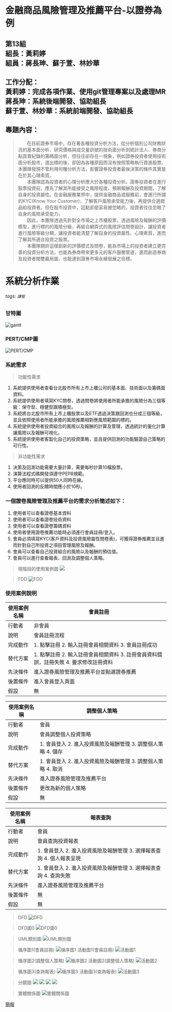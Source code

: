 # 金融商品風險管理及推薦平台-以證券為例
## 第13組 <br>組長：黃莉婷 <br>組員：蔣長珅、蘇于萱、林妙華
## 工作分配：<br>黃莉婷：完成各項作業、使用git管理專案以及處理MR <br>蔣長珅：系統後端開發、協助組長 <br>蘇于萱、林妙華：系統前端開發、協助組長
## 專題內容：
> &#160; &#160; &#160; &#160;在目前證券市場中，存在著各種投資分析方法，從分析個別公司財務狀況的基本面分析、研究價格與成交量訊號的技術面分析到統計法人、券商分點買賣紀錄的籌碼面分析，但往往卻存在一現象，例如證券投資者使用技術面分析股市，選出標的後，卻因為各種原因而沒有按照策略執行買進股票。本團隊發現不管利用何種分析方法，影響證券投資者最後決策的條件其實是在於其心理素質。<br>
　　本團隊認為投資者的心理分析應大於各種投資分析。證券投資者在進行股票投資前，應先了解其所能接受之風險程度，預期報酬及投資期間，了解自身的投資屬性。在金融服務業界中，提供金融商品或服務前，會進行所謂的KYC(Know Your Customer)，了解客戶風險承受能力後，再提供合適商品給投資者。但在股市投資中，這點卻是容易被忽略的，投資者往往忽略了自身的風險承受能力。<br>
　　因此，本團隊透過先針對全市場之上市櫃股票，透過風險及報酬的評價模型，進行標的的風險分級，再結合網頁式的風險評估問卷設計，讓投資者進行風險等級分類，讓投資者能清楚了解自身的投資屬性、心理素質，進而了解其所適合投資之股票。<br>
　　本團隊期許這樣創新的評價模式及問卷，能為市場上的投資者建立更完善的投資分析方法，也能為券商帶來更多元的客戶服務管道，進而創造券商及投資者間雙贏局面，也能達到證券市場永續發展之目標。


# 系統分析作業
###### tags: `課程`
### 甘特圖
![gantt](https://i.imgur.com/wVNKbIw.png)

### PERT/CMP圖
![PERT/CMP](https://i.imgur.com/mLcgSmQ.png)


### 系統需求
> 功能性需求
1. 系統提供使用者查看台北股市所有上市上櫃公司的基本面、技術面以及籌碼面資料。
2. 系統提供使用者填寫KYC問卷，透過問卷將使用者所能承擔的風險分為三個等級：保守型、穩健型跟積極型。
3. 系統將台北股市所有上市上櫃股票以及ETF透過決策跟回測也分成三個等級，並且依照使用者所能承擔的風險推薦相對應風險範圍的標的。
4. 系統提供使用者投資組合的風險以及報酬的計算及管理，透過統計的量化計算讓風險以及報酬可視化。
5. 系統提供使用者客製化自己的投資策略，並且提供回測的功能驗證自己策略的可行性。
> 非功能性需求
1. 決策及回測功能需要大量計算，需要每秒計算10檔股票。
2. 演算法程式碼開發須遵守PEP8規範。
3. 平台應同時可以提供50人同時在線。
4. 使用者回測的反饋時間應小於10秒。
### 一個證卷風險管理及推薦平台的需求分析簡述如下：
1. 使用者可以查看證卷基本資料
2. 使用者可以查看證卷技術資料
3. 使用者可以查看證卷籌碼資料
4. 使用者使用證卷推薦功能時必須進行會員註冊/登入。
5. 會員必須填寫KYC(客戶資料及投資風險屬性問卷表)，可獲得證券推薦並且進而針對自己所投資之項目管理風險及報酬。
6. 會員可以查看自己投資組合的風險以及報酬的預估值。
7. 會員可以進行查看報表、回測及調整個人策略。

> 現階段的使用案例圖
![](https://i.imgur.com/xKsi1lW.png)


> FDD
![FDD](https://i.imgur.com/KEIyesT.png)

### 使用案例說明
|使用案例名稱|會員註冊|
|--- |--- |
|行動者|非會員|
|說明|會員註冊流程|
|完成動作|1. 點擊註冊 2. 輸入註冊會員相關資料 3. 會員註冊成功|
|替代方案|1. 點擊註冊 2. 輸入註冊會員相關資料 3. 註冊會員資料錯誤，註冊失敗 4. 要求修改註冊資料|
|先決條件|進入證券風險管理及推薦平台並點選證券推薦|
|後置條件|進入會員登入頁面|
|假設|無|

|使用案例名稱|調整個人策略|
|--- |--- |
|行動者|會員|
|說明|會員調整個人投資策略|
|完成動作|1. 會員登入 2. 進入投資風險及報酬管理 3. 調整個人策略 4. 儲存|
|替代方案|1. 會員登入 2. 進入投資風險及報酬管理 3. 調整個人策略 4. 取消|
|先決條件|進入證券風險管理及推薦平台|
|後置條件|更改為新的個人策略|
|假設|無|

|使用案例名稱|報表查詢|
|--- |--- |
|行動者|會員|
|說明|會員查詢投資報表|
|完成動作|1. 會員登入 2. 進入投資風險及報酬管理 3. 選擇報表查詢 4. 個人報表呈現|
|替代方案|1. 會員登入 2. 進入投資風險及報酬管理 3. 選擇報表查詢 4. 查詢失敗|
|先決條件|進入證券風險管理及推薦平台|
|後置條件|無|
|假設|無|

> DFD
![DFD](https://i.imgur.com/FTVsjyW.jpg)

> DFD圖0
![DFD圖0](https://i.imgur.com/wp5S0Yc.jpg)


> UML類別圖
![UML類別圖](https://i.imgur.com/1owx1JA.png)

>循序圖1(會員註冊)
![循序圖1](https://i.imgur.com/Apsk5y9.png)
>活動圖1(會員註冊)
![活動圖1](https://i.imgur.com/yDupuok.png)

>循序圖2(調整個人策略)
![循序圖2](https://i.imgur.com/LkLmSgW.png)
>活動圖2(調整個人策略)
![活動圖2](https://i.imgur.com/ewCcV6I.png)


>循序圖3(查詢報表)
![循序圖3](https://i.imgur.com/LMsMpmC.jpg)
>活動圖3(查詢報表)
![活動圖3](https://i.imgur.com/RDqASNV.jpg)

>分鏡圖
![](https://i.imgur.com/ae1LEsS.jpg)
![](https://i.imgur.com/ETC2BYE.jpg)
![](https://i.imgur.com/HvdhXzU.jpg)
![](https://i.imgur.com/ujz1MQr.jpg)

>實體關係圖
![實體關係圖](https://i.imgur.com/JBmYcUO.jpg)

[簡報](https://drive.google.com/file/d/1RQt9ha52jJRm8NVxR3eTvQPPMSDDy03g/view?usp=sharing)







